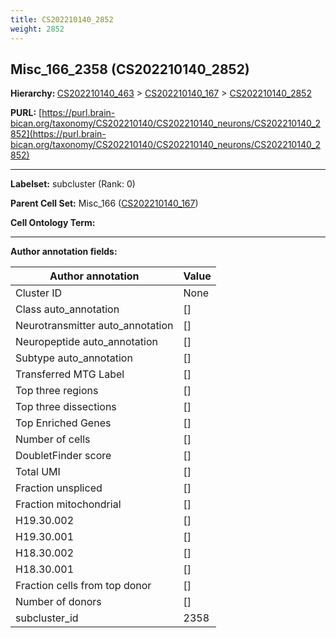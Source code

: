 ```yaml
---
title: CS202210140_2852
weight: 2852
---
```

## Misc_166_2358 (CS202210140_2852)
<b>Hierarchy: </b>
[CS202210140_463](../CS202210140_463) >
[CS202210140_167](../CS202210140_167) >
[CS202210140_2852](../CS202210140_2852)

**PURL:** [https://purl.brain-bican.org/taxonomy/CS202210140/CS202210140_neurons/CS202210140_2852](https://purl.brain-bican.org/taxonomy/CS202210140/CS202210140_neurons/CS202210140_2852)

---


**Labelset:** subcluster (Rank: 0)

**Parent Cell Set:** Misc_166 ([CS202210140_167](../CS202210140_167))



**Cell Ontology Term:** 

[MARKER GENES.]: #


---

[TRANSFERRED ANNOTATIONS.]: #


[AUTHOR ANNOTATION FIELDS.]: #


**Author annotation fields:**

| Author annotation | Value |
|-------------------|-------|
|Cluster ID|None|
|Class auto_annotation|[]|
|Neurotransmitter auto_annotation|[]|
|Neuropeptide auto_annotation|[]|
|Subtype auto_annotation|[]|
|Transferred MTG Label|[]|
|Top three regions|[]|
|Top three dissections|[]|
|Top Enriched Genes|[]|
|Number of cells|[]|
|DoubletFinder score|[]|
|Total UMI|[]|
|Fraction unspliced|[]|
|Fraction mitochondrial|[]|
|H19.30.002|[]|
|H19.30.001|[]|
|H18.30.002|[]|
|H18.30.001|[]|
|Fraction cells from top donor|[]|
|Number of donors|[]|
|subcluster_id|2358|
